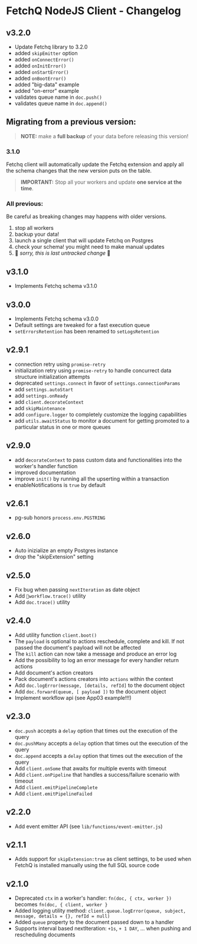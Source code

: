 # FetchQ NodeJS Client - Changelog

## v3.2.0

- Update Fetchq library to 3.2.0
- added `skipEmitter` option
- added `onConnectError()`
- added `onInitError()`
- added `onStartError()`
- added `onBootError()`
- added "big-data" example
- added "on-error" example
- validates queue name in `doc.push()`
- validates queue name in `doc.append()`

## Migrating from a previous version:

> **NOTE:** make a **full backup** of your data
> before releasing this version!

### 3.1.0

Fetchq client will automatically update the Fetchq extension and apply
all the schema changes that the new version puts on the table.

> **IMPORTANT:** Stop all your workers and update
> **one service at the time**.

### All previous:

Be careful as breaking changes may happens with older versions.

1. stop all workers
2. backup your data!
3. launch a single client that will update Fetchq on Postgres
4. check your schema! you might need to make manual updates
5. 🥺 _sorry, this is last untracked change_ 🥺

## v3.1.0

- Implements Fetchq schema v3.1.0

## v3.0.0

- Implements Fetchq schema v3.0.0
- Default settings are tweaked for a fast execution queue
- `setErrorsRetention` has been renamed to `setLogsRetention`

## v2.9.1

- connection retry using `promise-retry`
- initialization retry using `promise-retry` to handle concurrect data structure initialization attempts
- deprecated `settings.connect` in favor of `settings.connectionParams`
- add `settings.autoStart`
- add `settings.onReady`
- add `client.decorateContext`
- add `skipMaintenance`
- add `configure.logger` to completely customize the logging capabilities
- add `utils.awaitStatus` to monitor a document for getting promoted to a particular status in one or more queues

## v2.9.0

- add `decorateContext` to pass custom data and functionalities into the worker's handler function
- improved documentation
- improve `init()` by running all the upserting within a transaction
- enableNotifications is `true` by default

## v2.6.1

- pg-sub honors `process.env.PGSTRING`

## v2.6.0

- Auto inizialize an empty Postgres instance
- drop the "skipExtension" setting

## v2.5.0

- Fix bug when passing `nextIteration` as date object
- Add `workflow.trace()` utility
- Add `doc.trace()` utility

## v2.4.0

- Add utility function `client.boot()`
- The `payload` is optional to actions reschedule, complete and kill. If not passed
  the document's payload will not be affected
- The `kill` action can now take a message and produce an error log
- Add the possibility to log an error message for every handler return actions
- Add document's action creators
- Pack document's actions creators into `actions` within the context
- Add `doc.logError(message, [details, refId]` to the document object
- Add `doc.forward(queue, [ payload ])` to the document object
- Implement workflow api (see App03 example!!!)

## v2.3.0

- `doc.push` accepts a `delay` option that times out the execution of the query
- `doc.pushMany` accepts a `delay` option that times out the execution of the query
- `doc.append` accepts a `delay` option that times out the execution of the query
- Add `client.onSome` that awaits for multiple events with timeout
- Add `client.onPipeline` that handles a success/failure scenario with timeout
- Add `client.emitPipelineComplete`
- Add `client.emitPipelineFailed`

## v2.2.0

- Add event emitter API (see `lib/functions/event-emitter.js`)

## v2.1.1

- Adds support for `skipExtension:true` as client settings, to be used when FetchQ is installed manually
  using the full SQL source code

## v2.1.0

- Deprecated `ctx` in a worker's handler: `fn(doc, { ctx, worker })` becomes `fn(doc, { client, worker }`
- Added logging utility method: `client.queue.logError(queue, subject, message, details = {}, refId = null)`
- Added `queue` property to the document passed down to a handler
- Supports interval based nextIteration: `+1s`, `+ 1 DAY`, ... when pushing and rescheduling documents
